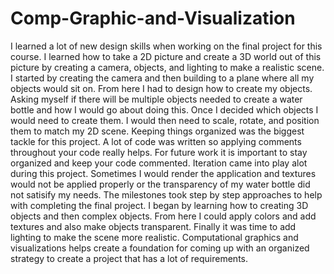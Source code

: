 # Comp-Graphic-and-Visualization

I learned a lot of new design skills when working on the final project for this course. I learned how to take a 2D picture and create a 3D world out of this picture by creating a camera, objects, and lighting to make a realistic scene. I started by creating the camera and then building to a plane where all my objects would sit on. From here I had to design how to create my objects. Asking myself if there will be multiple objects needed to create a water bottle and how I would go about doing this. Once I decided which objects I would need to create them. I would then need to scale, rotate, and position them to match my 2D scene. Keeping things organized was the biggest tackle for this project. A lot of code was written so applying comments throughout your code really helps. For future work it is important to stay organized and keep your code commented. Iteration came into play alot during this project. Sometimes I would render the application and textures would not be applied properly or the transparency of my water bottle did not satisify my needs. The milestones took step by step approaches to help with completing the final project. I began by learning how to creating 3D objects and then complex objects. From here I could apply colors and add textures and also make objects transparent. Finally it was time to add lighting to make the scene more realistic. Computational graphics and visualizations helps create a foundation for coming up with an organized strategy to create a project that has a lot of requirements.
